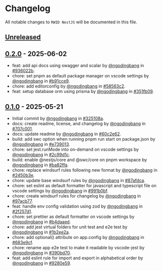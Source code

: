 # Changelog

All notable changes to `RWID NestJS` will be documented in this file.

## [Unreleased](https://github.com/ngodingbang/rwid-nestjs/compare/0.2.0...develop)

## [0.2.0](https://github.com/ngodingbang/rwid-nestjs/releases/tag/0.2.0) - 2025-06-02

- feat: add api docs using swagger and scalar by [@ngodingbang](https://github.com/ngodingbang) in [#936022b](https://github.com/ngodingbang/rwid-nestjs/commit/936022b584813403e56c5319247b360e4016166e).
- chore: set pnpm as default package manager on vscode settings by [@ngodingbang](https://github.com/ngodingbang) in [#b91cce9](https://github.com/ngodingbang/rwid-nestjs/commit/b91cce97dfd3d85b515792675fdb894228fc6653).
- chore: add editorconfig by [@ngodingbang](https://github.com/ngodingbang) in [#58563c2](https://github.com/ngodingbang/rwid-nestjs/commit/58563c2123125f9facbb0ef1888a5103813f9273).
- feat: setup database orm using prisma by [@ngodingbang](https://github.com/ngodingbang) in [#351fb09](https://github.com/ngodingbang/rwid-nestjs/commit/351fb090a7636941a402688aefdd59f32017c770).

## [0.1.0](https://github.com/ngodingbang/rwid-nestjs/releases/tag/0.1.0) - 2025-05-21

- Initial commit by [@ngodingbang](https://github.com/ngodingbang) in [#325108a](https://github.com/ngodingbang/rwid-nestjs/commit/325108acae09d6412b959ca4130f355ee0af5154).
- docs: create readme, license, and changelog by [@ngodingbang](https://github.com/ngodingbang) in [#707c001](https://github.com/ngodingbang/rwid-nestjs/commit/707c001a05e9e11b472db1a4d2e8070501f85b2a).
- docs: update readme by [@ngodingbang](https://github.com/ngodingbang) in [#60c2e62](https://github.com/ngodingbang/rwid-nestjs/commit/60c2e62c010247f2a1947a6e748c33dd6a97383d).
- build: add swc option when running pnpm run start on package.json by [@ngodingbang](https://github.com/ngodingbang) in [#e739013](https://github.com/ngodingbang/rwid-nestjs/commit/e739013497901ee50d5c2d0a8012b424e6e1c0dc).
- chore: set jest.runMode into on-demand on vscode settings by [@ngodingbang](https://github.com/ngodingbang) in [#2c99d1c](https://github.com/ngodingbang/rwid-nestjs/commit/2c99d1cc943a69bccf8a0fb5f29aeccb6daf9d42).
- build: enable @nestjs/core and @swc/core on pnpm workspace by [@ngodingbang](https://github.com/ngodingbang) in [#ba82ffa](https://github.com/ngodingbang/rwid-nestjs/commit/ba82ffa324741a33653ecbc739d7bf0c47f77db9).
- chore: replace windsurf rules following new format by [@ngodingbang](https://github.com/ngodingbang) in [#2450b3e](https://github.com/ngodingbang/rwid-nestjs/commit/2450b3e7718a6b73868a52b2a841ab4767d717d5).
- chore: update base windsurf rules by [@ngodingbang](https://github.com/ngodingbang) in [#87afdca](https://github.com/ngodingbang/rwid-nestjs/commit/87afdcafa1f0ff8922e84fee759948b5ca899d12).
- chore: set eslint as default formatter for javascript and typescript file on vscode settings by [@ngodingbang](https://github.com/ngodingbang) in [#991b0bf](https://github.com/ngodingbang/rwid-nestjs/commit/991b0bf74d20490749aae0de0eb6e4e3b4869fe2).
- chore: create windsurf rules for changelog by [@ngodingbang](https://github.com/ngodingbang) in [#97acb77](https://github.com/ngodingbang/rwid-nestjs/commit/97acb77cf8e1ac5076fb2d881baba2f4cd586de9).
- feat: handle env config validation using zod by [@ngodingbang](https://github.com/ngodingbang) in [#2f257d1](https://github.com/ngodingbang/rwid-nestjs/commit/2f257d17cb7738cea5ab4ee55ff0ea3056e7a5b1).
- chore: set prettier as default formatter on vscode settings by [@ngodingbang](https://github.com/ngodingbang) in [#b4daaed](https://github.com/ngodingbang/rwid-nestjs/commit/b4daaed3d2f5c869e9ab66948685e6e8418a02cb).
- chore: add jest virtual folders for unit test and e2e test by [@ngodingbang](https://github.com/ngodingbang) in [#1b2ee2a](https://github.com/ngodingbang/rwid-nestjs/commit/1b2ee2a7643eac8e7642efacd92bbdbcfaeb854b).
- chore: add optional() attribute on app.config by [@ngodingbang](https://github.com/ngodingbang) in [#683e9cf](https://github.com/ngodingbang/rwid-nestjs/commit/683e9cf5e9a26d257baf94f3bdaaf0ca64f22974).
- chore: rename app e2e test to make it readable by vscode-jest by [@ngodingbang](https://github.com/ngodingbang) in [#390bd70](https://github.com/ngodingbang/rwid-nestjs/commit/390bd70ffe157d29fd0b293f06f9e6d7bf0134ce).
- feat: add eslint rule for import and export in alphabetical order by [@ngodingbang](https://github.com/ngodingbang) in [#9280e59](https://github.com/ngodingbang/rwid-nestjs/commit/9280e5934454a44eb0091baa58c4fc997675527d).
